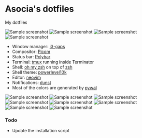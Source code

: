 # Asocia's dotfiles


My dotfiles

![Sample screenshot](https://raw.github.com/Asocia/dotfiles/master/Pictures/Screenshots/ricing/Desktop.png)
![Sample screenshot](https://raw.github.com/Asocia/dotfiles/master/Pictures/Screenshots/ricing/nf.png)
![Sample screenshot](https://raw.github.com/Asocia/dotfiles/master/Pictures/Screenshots/ricing/work.png)
![Sample screenshot](https://raw.github.com/Asocia/dotfiles/master/Pictures/Screenshots/ricing/locked.png)

- Window manager: [i3-gaps](https://github.com/Airblader/i3)
- Compositor: [Picom](https://github.com/yshui/picom)
- Status bar: [Polybar](https://github.com/polybar/polybar)
- Terminal: [tmux](https://github.com/tmux/tmux) running inside Terminator
- Shell: [oh my zsh](https://github.com/ohmyzsh/ohmyzsh) on top of [zsh](https://www.zsh.org/)
- Shell theme: [powerlevel10k](https://github.com/romkatv/powerlevel10k/)
- Editor: [neovim](https://github.com/neovim/neovim)
- Notifications: [dunst](https://github.com/dunst-project/dunst)
- Most of the colors are generated by [pywal](https://github.com/dylanaraps/pywal)

![Sample screenshot](https://raw.github.com/Asocia/dotfiles/master/Pictures/Screenshots/ricing/v4-1.png)
![Sample screenshot](https://raw.github.com/Asocia/dotfiles/master/Pictures/Screenshots/ricing/v4-2.png)
![Sample screenshot](https://raw.github.com/Asocia/dotfiles/master/Pictures/Screenshots/ricing/v4-3.png)
![Sample screenshot](https://raw.github.com/Asocia/dotfiles/master/Pictures/Screenshots/ricing/v4-4.png)
![Sample screenshot](https://raw.github.com/Asocia/dotfiles/master/Pictures/Screenshots/ricing/v4-5.png)
![Sample screenshot](https://raw.github.com/Asocia/dotfiles/master/Pictures/Screenshots/ricing/v4-6.png)
![Sample screenshot](https://raw.github.com/Asocia/dotfiles/master/Pictures/Screenshots/ricing/v4-7.png)
![Sample screenshot](https://raw.github.com/Asocia/dotfiles/master/Pictures/Screenshots/ricing/v4-8.png)







### Todo
- Update the installation script

